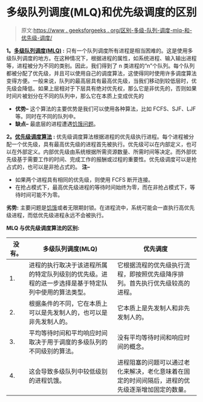 # 多级队列调度(MLQ)和优先级调度的区别

> 原文:[https://www . geeksforgeeks . org/区别-多级-队列-调度-mlq-和-优先级-调度/](https://www.geeksforgeeks.org/difference-between-multi-level-queue-scheduling-mlq-and-priority-scheduling/)

**1。[多级队列调度(MLQ)](https://www.google.com/amp/s/www.geeksforgeeks.org/multilevel-queue-mlq-cpu-scheduling/amp/) :**
只有一个队列调度所有进程是相当困难的。这是使用多级队列调度的地方。在这种情况下，根据进程的属性，如系统进程、输入输出进程等，进程被分为不同的类别。因此，我们得到了 n 类进程的“n”个队列。每个队列都被分配了优先级，并且可以使用自己的调度算法，这使得同时使用许多调度算法变得方便。一般来说，队列的最高层具有最高优先级，当我们移动到较低层时，优先级会降低。如果上层相对于下层具有绝对优先权，那么它是非优先的，否则如果时间片被划分在不同的队列中，那么它在本质上变成优先的

*   **优势–**
    这个算法的主要优势是我们可以使用各种算法，比如 FCFS、SJF、LJF 等。同时在不同的队列中。
*   **缺点–**
    最底层的进程遭遇[饥饿问题](https://www.geeksforgeeks.org/starvation-and-aging-in-operating-systems/)。

**2。[优先级调度算法](https://www.geeksforgeeks.org/priority-cpu-scheduling-with-different-arrival-time-set-2/) :**
优先级调度算法根据进程的优先级执行进程。每个进程被分配一个优先级，具有最高优先级的进程首先被执行。优先级可以在内部定义，也可以在外部定义。内部优先级由系统根据所需资源数量、所需时间等决定。而外部优先级基于需要工作的时间、完成工作的报酬或过程的重要性。优先级调度可以是抢占式的，也可以是非抢占式的。
**注–**

*   如果两个进程具有相同的优先级，则使用 FCFS 断开连接。
*   在抢占模式下，最高优先级进程的等待时间始终为零，而在非抢占模式下，等待时间可能不为零。

**劣势:**
主要问题是[饥饿](https://www.geeksforgeeks.org/starvation-and-aging-in-operating-systems/)或者无限期封锁。在进程流中，系统可能会一直执行高优先级进程，而低优先级进程永远不会被执行。

**MLQ 与优先级调度算法的区别:**

<center>

| 没有。 | 多级队列调度(MLQ) | 优先调度 |
| --- | --- | --- |
| 1. | 进程的执行取决于该进程所属的特定队列级别的优先级。进程的进一步选择是基于特定队列中使用的算法类型。 | 它根据流程的优先级执行流程，即按照优先级降序排列。首先执行优先级较高的进程。 |
| 2. | 根据条件的不同，它在本质上可以是先发制人的，也可以是非先发制人的。 | 它本质上是先发制人和非先发制人的。 |
| 3. | 平均等待时间和平均响应时间取决于用于调度的多级队列的不同级别的算法。 | 没有平均等待时间和响应时间的概念。 |
| 4. | 这会导致多级队列中较低级别的进程饥饿。 | 进程阻塞的问题可以通过老化来解决，老化意味着在固定的时间间隔后，进程的优先级逐渐增加固定的数量。 |

</center>